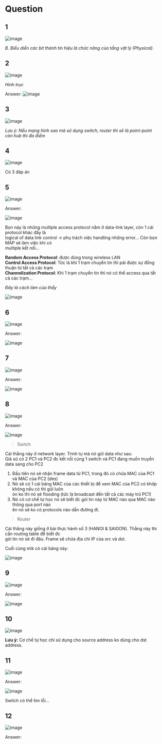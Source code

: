 # Question
## 1
![image](https://github.com/user-attachments/assets/b205530e-c63c-455c-9aa9-f2e840c9a0bd)

*B. Biểu diễn các bit thành tín hiệu là chức năng của tầng vật lý (Physical).*

## 2
![image](https://github.com/user-attachments/assets/3c60921f-1f93-4ecf-8603-e7bfcab84729)

*Hình trục* 

Answer: 
![image](https://github.com/user-attachments/assets/893e34c2-838c-497e-b9b7-339abc2c7e91)

## 3
![image](https://github.com/user-attachments/assets/2a6c388c-10ac-4867-ba03-736dc022ed05)

*Lưu ý: Nếu mạng hình sao mà sử dụng switch, router thì sẽ là point-point còn hub thì đa điểm*

## 4
![image](https://github.com/user-attachments/assets/c1b286e4-a77e-4fb6-9cd5-8140d312b1f1)

Có 3 đáp án

## 5 
![image](https://github.com/user-attachments/assets/93ebba04-ccb1-48b0-8764-1781c4401b06)

Answer:

![image](https://github.com/user-attachments/assets/34bf9c6c-4f9f-4545-aaa7-b4e0ad087aa9)

Bọn này là những multiple access protocol nằm ở data-link layer, còn 1 cái protocol khác đấy là <br>
logical of data link control -> phụ trách việc handling những error... Còn bọn MAP sẽ làm việc khi có<br>
multiple kết nối...

**Random Access Protocol**: được dùng trong wireless LAN <br>
**Control Access Protocol**: Tức là khi 1 trạm chuyển tin thì pải được sự đồng thuận từ tất cả các trạm <br>
**Channelization Protocol**: Khi 1 trạm chuyển tin thì nó có thể access qua tất cả các trạm... <br>

*Đây là cách làm của thầy*

![image](https://github.com/user-attachments/assets/ee5e3e4f-f679-4fce-ba02-41d8653c37fe)

## 6

![image](https://github.com/user-attachments/assets/bf5ec129-08c8-4989-89f0-f6dd216a6585)

Answer:

![image](https://github.com/user-attachments/assets/123e563b-5016-473b-a70a-33a5064412f7)

## 7

![image](https://github.com/user-attachments/assets/be707f9f-7cf1-4550-9a6b-ee451d5c9e7d)

Answer:

![image](https://github.com/user-attachments/assets/0e45f332-17b8-4d03-8f62-ddc842b29063)

## 8

![image](https://github.com/user-attachments/assets/fbfbb358-871a-4753-8155-f4b3b68beee2)


Answer:

![image](https://github.com/user-attachments/assets/4028e9a0-9b30-4fab-9c6a-2a0fa8263900)

> Switch

Cái thằng này ở network layer. Trình tự mà nó gửi data như sau: <br>
Giả sử có 2 PC1 và PC2 đc kết nối cùng 1 switch và PC1 đang muốn truyền data sang cho PC2 <br>

1. Đầu tiên nó sẽ nhận frame data từ PC1, trong đó có chứa MAC của PC1 và MAC của PC2 (des)
2. Nó sẽ có 1 cái bảng MAC của các thiết bị để xem MAC của PC2 có khớp không nếu có thì gửi luôn <br>
òn ko thì nó sẽ flooding (tức là broadcast đến tất cả các máy trừ PC1)
3. Nó có cơ chế tự học nó sẽ biết đc gói tin này từ MAC nào qua MAC nào thông qua port nào <br>
ên nó sẽ ko có protocols nào dẫn đường đi.

> Router

Cái thằng này giống ở bài thực hành số 3 (HANOI & SAIGON). Thằng này thì cần routing table để biết đc <br>
gói tin nó sẽ đi đâu. Frame sẽ chứa địa chỉ IP của src và dst.

Cuối cùng mik có cái bảng này:

![image](https://github.com/user-attachments/assets/657e1c26-927f-433a-83bc-a8c0ef652df2)

## 9

![image](https://github.com/user-attachments/assets/8514b05c-fe0b-41af-b1a3-4d5567c0306b)

Answer:

![image](https://github.com/user-attachments/assets/6115ae11-e795-4bf0-9fac-28c736522149)

## 10

![image](https://github.com/user-attachments/assets/125c8d43-f895-4240-9ae6-abd2cb639c1e)

**Lưu ý:** Cơ chế tự học chỉ sử dụng cho source address ko dùng cho dst address.

## 11

![image](https://github.com/user-attachments/assets/3cbe1639-375a-43dd-a1b3-4eb13bf475ca)


Answer:

![image](https://github.com/user-attachments/assets/143a5ff2-1afc-4177-9fd1-9bb4c556b61f)

Switch có thể tìm lỗi...

## 12

![image](https://github.com/user-attachments/assets/c3e2e7b6-aa5a-4072-bebe-c3818aa67f33)

Answer:
















